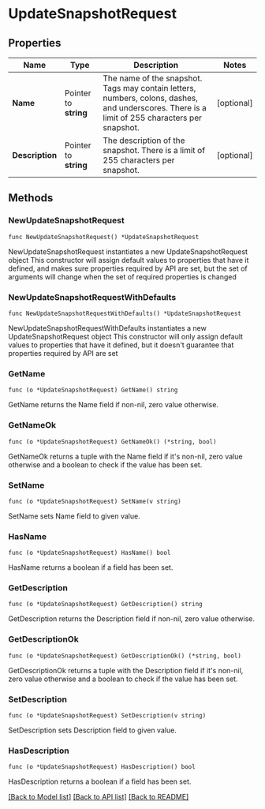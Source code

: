 # UpdateSnapshotRequest

## Properties

Name | Type | Description | Notes
------------ | ------------- | ------------- | -------------
**Name** | Pointer to **string** | The name of the snapshot. Tags may contain letters, numbers, colons, dashes, and underscores. There is a limit of 255 characters per snapshot. | [optional] 
**Description** | Pointer to **string** | The description of the snapshot. There is a limit of 255 characters per snapshot. | [optional] 

## Methods

### NewUpdateSnapshotRequest

`func NewUpdateSnapshotRequest() *UpdateSnapshotRequest`

NewUpdateSnapshotRequest instantiates a new UpdateSnapshotRequest object
This constructor will assign default values to properties that have it defined,
and makes sure properties required by API are set, but the set of arguments
will change when the set of required properties is changed

### NewUpdateSnapshotRequestWithDefaults

`func NewUpdateSnapshotRequestWithDefaults() *UpdateSnapshotRequest`

NewUpdateSnapshotRequestWithDefaults instantiates a new UpdateSnapshotRequest object
This constructor will only assign default values to properties that have it defined,
but it doesn't guarantee that properties required by API are set

### GetName

`func (o *UpdateSnapshotRequest) GetName() string`

GetName returns the Name field if non-nil, zero value otherwise.

### GetNameOk

`func (o *UpdateSnapshotRequest) GetNameOk() (*string, bool)`

GetNameOk returns a tuple with the Name field if it's non-nil, zero value otherwise
and a boolean to check if the value has been set.

### SetName

`func (o *UpdateSnapshotRequest) SetName(v string)`

SetName sets Name field to given value.

### HasName

`func (o *UpdateSnapshotRequest) HasName() bool`

HasName returns a boolean if a field has been set.

### GetDescription

`func (o *UpdateSnapshotRequest) GetDescription() string`

GetDescription returns the Description field if non-nil, zero value otherwise.

### GetDescriptionOk

`func (o *UpdateSnapshotRequest) GetDescriptionOk() (*string, bool)`

GetDescriptionOk returns a tuple with the Description field if it's non-nil, zero value otherwise
and a boolean to check if the value has been set.

### SetDescription

`func (o *UpdateSnapshotRequest) SetDescription(v string)`

SetDescription sets Description field to given value.

### HasDescription

`func (o *UpdateSnapshotRequest) HasDescription() bool`

HasDescription returns a boolean if a field has been set.


[[Back to Model list]](../README.md#documentation-for-models) [[Back to API list]](../README.md#documentation-for-api-endpoints) [[Back to README]](../README.md)


